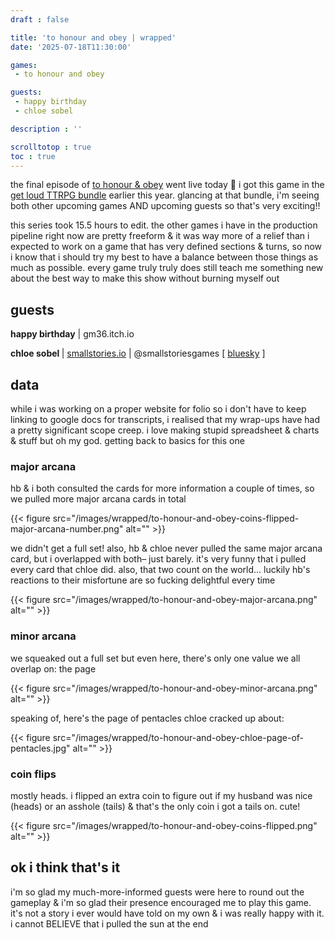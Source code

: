 ```yaml
---
draft : false

title: 'to honour and obey | wrapped'
date: '2025-07-18T11:30:00'

games:
 - to honour and obey

guests:
 - happy birthday
 - chloe sobel

description : ''

scrolltotop : true
toc : true
---
```


the final episode of [to honour & obey](https://laurieoconnel.itch.io/to-honour-and-obey) went live today 🖤 i got this game in the [get loud TTRPG bundle](https://itch.io/b/2864/the-get-loud-ttrpg-bundle) earlier this year. glancing at that bundle, i'm seeing both other upcoming games AND upcoming guests so that's very exciting!!

this series took 15.5 hours to edit. the other games i have in the production pipeline right now are pretty freeform & it was way more of a relief than i expected to work on a game that has very defined sections & turns, so now i know that i should try my best to have a balance between those things as much as possible. every game truly truly does still teach me something new about the best way to make this show without burning myself out

## guests

**happy birthday** | gm36.itch.io

**chloe sobel&#x20;**| [smallstories.io](http://smallstories.io) | @smallstoriesgames \[ [bluesky](https://bsky.app/profile/smallstoriesgames.bsky.social) ]

## data

while i was working on a proper website for folio so i don't have to keep linking to google docs for transcripts, i realised that my wrap-ups have had a pretty significant scope creep. i love making stupid spreadsheet & charts & stuff but oh my god. getting back to basics for this one

### major arcana

hb & i both consulted the cards for more information a couple of times, so we pulled more major arcana cards in total

{{< figure src="/images/wrapped/to-honour-and-obey-coins-flipped-major-arcana-number.png" alt="" >}}

we didn't get a full set! also, hb & chloe never pulled the same major arcana card, but i overlapped with both– just barely. it's very funny that i pulled every card that chloe did. also, that two count on the world… luckily hb's reactions to their misfortune are so fucking delightful every time

{{< figure src="/images/wrapped/to-honour-and-obey-major-arcana.png" alt="" >}}

### minor arcana

we squeaked out a full set but even here, there's only one value we all overlap on: the page

{{< figure src="/images/wrapped/to-honour-and-obey-minor-arcana.png" alt="" >}}

speaking of, here's the page of pentacles chloe cracked up about:

{{< figure src="/images/wrapped/to-honour-and-obey-chloe-page-of-pentacles.jpg" alt="" >}}

### coin flips

mostly heads. i flipped an extra coin to figure out if my husband was nice (heads) or an asshole (tails) & that's the only coin i got a tails on. cute!

{{< figure src="/images/wrapped/to-honour-and-obey-coins-flipped.png" alt="" >}}

## ok i think that's it

i'm so glad my much-more-informed guests were here to round out the gameplay & i'm so glad their presence encouraged me to play this game. it's not a story i ever would have told on my own & i was really happy with it. i cannot BELIEVE that i pulled the sun at the end
